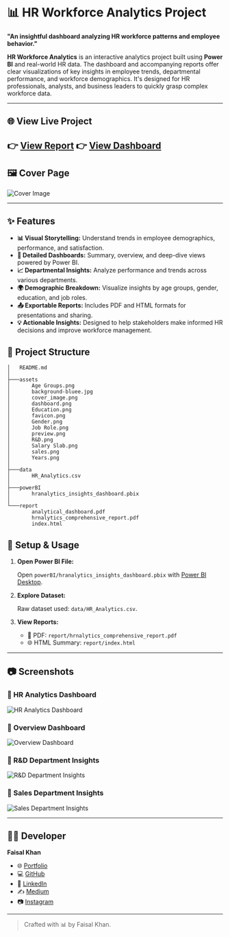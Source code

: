 # 📊 HR Workforce Analytics Project

 **"An insightful dashboard analyzing HR workforce patterns and employee behavior."**

 **HR Workforce Analytics** is an interactive analytics project built using **Power BI** and real-world HR data. The dashboard and accompanying reports offer clear visualizations of key insights in employee trends, departmental performance, and workforce demographics. It's designed for HR professionals, analysts, and business leaders to quickly grasp complex workforce data.

 ---

 ## 🌐 View Live Project

 👉 [View Report](https://hr-workforce-analysis.netlify.app/)
 👉 [View Dashboard](https://lookerstudio.google.com/reporting/23acea98-5f36-49f9-a1a8-7803f756234e)
 ---

 ## 🖼️ Cover Page

 ![Cover Image](./assets/cover_image.png)

 ---

 ## ✨ Features

 - **📊 Visual Storytelling:** Understand trends in employee demographics, performance, and satisfaction.
 - **📌 Detailed Dashboards:** Summary, overview, and deep-dive views powered by Power BI.
 - **📈 Departmental Insights:** Analyze performance and trends across various departments.
 - **🌍 Demographic Breakdown:** Visualize insights by age groups, gender, education, and job roles.
 - **📤 Exportable Reports:** Includes PDF and HTML formats for presentations and sharing.
 - **💡 Actionable Insights:** Designed to help stakeholders make informed HR decisions and improve workforce management.

## 📁 Project Structure

```
│   README.md
│
├───assets
│       Age Groups.png
│       background-bluee.jpg
│       cover_image.png
│       dashboard.png
│       Education.png
│       favicon.png
│       Gender.png
│       Job Role.png
│       preview.png
│       R&D.png
│       Salary Slab.png
│       sales.png
│       Years.png
│
├───data
│       HR_Analytics.csv
│
├───powerBI
│       hranalytics_insights_dashboard.pbix
│
└───report
        analytical_dashboard.pdf
        hrnalytics_comprehensive_report.pdf
        index.html
```


## 🧪 Setup & Usage

1. **Open Power BI File:**

   Open `powerBI/hranalytics_insights_dashboard.pbix` with [Power BI Desktop](https://powerbi.microsoft.com/desktop).

2. **Explore Dataset:**

   Raw dataset used: `data/HR_Analytics.csv`.

3. **View Reports:**

   - 📄 PDF: `report/hrnalytics_comprehensive_report.pdf`
   - 🌐 HTML Summary: `report/index.html`

---

## 📷 Screenshots

### 🔹 HR Analytics Dashboard
![HR Analytics Dashboard](./assets/dashboard.png)

### 🔹 Overview Dashboard
![Overview Dashboard](./assets/preview.png)

### 🔹 R&D Department Insights
![R&D Department Insights](./assets/R&D.png)

### 🔹 Sales Department Insights
![Sales Department Insights](./assets/sales.png)

---

## 👨‍💻 Developer

**Faisal Khan**

- 🌐 [Portfolio](https://khanfaisal.netlify.app)
- 💻 [GitHub](https://github.com/khanfaisal79960)
- 🔗 [LinkedIn](https://www.linkedin.com/in/khanfaisal79960)
- ✍️ [Medium](https://medium.com/@khanfaisal79960)
- 📷 [Instagram](https://instagram.com/mr._perfect_1004)

---

> Crafted with 📊 by Faisal Khan.

